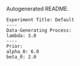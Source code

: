 Autogenerated README.
    
    Experiment Title: Default
    ----
    Data-Generating Process:
    lambda: 3.0
    ----
    Prior:
    alpha_0: 6.0
	beta_0: 2.0
    